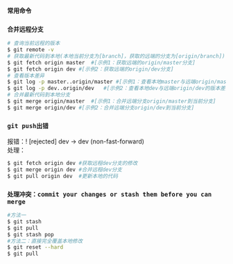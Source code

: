 ### `常用命令`

### `合并远程分支`
```bash
# 查询当前远程的版本
$ git remote -v
# 获取最新代码到本地(本地当前分支为[branch]，获取的远端的分支为[origin/branch])
$ git fetch origin master  #[示例1：获取远端的origin/master分支]
$ git fetch origin dev #[示例2：获取远端的origin/dev分支]
# 查看版本差异
$ git log -p master..origin/master #[示例1：查看本地master与远端origin/master的版本差异]
$ git log -p dev..origin/dev   #[示例2：查看本地dev与远端origin/dev的版本差异]
# 合并最新代码到本地分支
$ git merge origin/master  #[示例1：合并远端分支origin/master到当前分支]
$ git merge origin/dev #[示例2：合并远端分支origin/dev到当前分支]
```

### `git push出错`
报错：! [rejected] dev -> dev (non-fast-forward) <br>
处理：
```bash
$ git fetch origin dev #获取远程dev分支的修改
$ git merge origin dev #合并远程dev分支
$ git pull origin dev  #更新本地的代码
```

### `处理冲突：commit your changes or stash them before you can merge`
```bash
#方法一
$ git stash
$ git pull
$ git stash pop
#方法二：直接完全覆盖本地修改
$ git reset --hard
$ git pull
```
